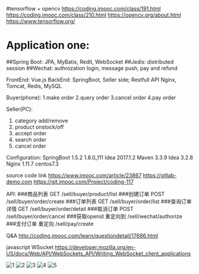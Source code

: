 #tensorflow + opencv
https://coding.imooc.com/class/191.html
https://coding.imooc.com/class/210.html
https://opencv.org/about.html
https://www.tensorflow.org/

# Application one:
##Spring Boot: JPA, MyBatis, Redit, WebSocket
##Jedis: distributed session
##Wechat: authrozation login, message push, pay and refund

FrontEnd: Vue.js 
BackEnd: SpringBoot, Seller side; 
Restfull API
Nginx, Tomcat, Redis, MySQL

Buyer(phone):
1.make order
2.query order
3.cancel order
4.pay order

Seller(PC):
1. category add/remove
2. product onstock/off
3. accept order
4. search order
5. cancel order

Configuration:
  SpringBoot 1.5.2
  1.8.0_111
  Idea 2017.1.2
  Maven 3.3.9
  Idea 3.2.8
  Nginx 1.11.7
  centos7.3
  
  source code link https://www.imooc.com/article/23867
  https://gitlab-demo.com
  https://git.imooc.com/Project/coding-117


API:
###商品列表 GET /sell/buyer/product/list
###创建订单 POST /sell/buyer/order/create
###订单列表 GET /sell/buyer/order/list
###查询订单详情 GET /sell/buyer/order/detail
###取消订单 POST /sell/buyer/order/cancel
###获取openid 重定向到 /sell/wechat/authorize
###支付订单 重定向 /sell/pay/create

Q&A
http://coding.imooc.com/learn/questiondetail/17686.html


javascript WSocket
https://developer.mozilla.org/en-US/docs/Web/API/WebSockets_API/Writing_WebSocket_client_applications

![1](https://user-images.githubusercontent.com/18744289/44744605-86baa380-aad3-11e8-92ac-878069cc56c8.PNG)
![2](https://user-images.githubusercontent.com/18744289/44744642-96d28300-aad3-11e8-9775-55bc80989873.PNG)
![3](https://user-images.githubusercontent.com/18744289/44744709-be295000-aad3-11e8-8d31-a1f6427b3f48.PNG)
![4](https://user-images.githubusercontent.com/18744289/44745111-c2a23880-aad4-11e8-8e16-1c8a7f87e0ab.PNG)
![5](https://user-images.githubusercontent.com/18744289/44745122-ce8dfa80-aad4-11e8-80c1-d0d3a621b625.PNG)

